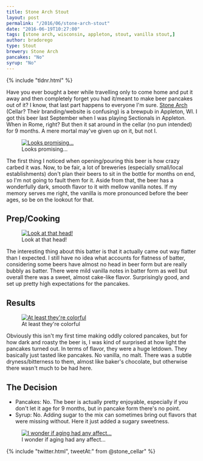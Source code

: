 ```yaml
---
title: Stone Arch Stout
layout: post
permalink: "/2016/06/stone-arch-stout"
date: "2016-06-19T10:27:00"
tags: [stone arch, wisconsin, appleton, stout, vanilla stout,]
author: bradorego
type: Stout
brewery: Stone Arch
pancakes: "No"
syrup: "No"
---
```


{% include "tldnr.html" %}

Have you ever bought a beer while travelling only to come home and put it away and then completely forget you had it/meant to make beer pancakes out of it? I know, that last part happens to everyone I'm sure. <a href="http://www.stonecellarbrewpub.com/">Stone Arch</a> (Cellar? Their branding/website is confusing) is a brewpub in Appleton, WI. I got this beer last September when I was playing Sectionals in Appleton. When in Rome, right? But then it sat around in the cellar (no pun intended) for 9 months. A mere mortal may've given up on it, but not I.

<figure class="imageWrap">
  <a href="{{ site.url }}/assets/full/stone-arch-vanilla-stout/beer.jpg">
    <img src="{{ site.url }}/assets/compressed/stone-arch-vanilla-stout/beer.jpg" alt="Looks promising..." />
  </a>
  <figcaption>
    Looks promising...  </figcaption>
</figure>

The first thing I noticed when opening/pouring this beer is how crazy carbed it was. Now, to be fair, a lot of breweries (especially small/local establishments) don't plan their beers to sit in the bottle for months on end, so I'm not going to fault them for it. Aside from that, the beer has a wonderfully dark, smooth flavor to it with mellow vanilla notes. If my memory serves me right, the vanilla is more pronounced before the beer ages, so be on the lookout for that.

## Prep/Cooking

<figure class="imageWrap">
  <a href="{{ site.url }}/assets/full/stone-arch-vanilla-stout/batter.jpg">
    <img src="{{ site.url }}/assets/compressed/stone-arch-vanilla-stout/batter.jpg" alt='Look at that head!' />
  </a>
  <figcaption>
    Look at that head!
  </figcaption>
</figure>

The interesting thing about this batter is that it actually came out way flatter than I expected. I still have no idea what accounts for flatness of batter, considering some beers have almost no head in beer form but are really bubbly as batter. There were mild vanilla notes in batter form as well but overall there was a sweet, almost cake-like flavor. Surprisingly good, and set up pretty high expectations for the pancakes.

## Results

<figure class="imageWrap">
  <a href="{{ site.url }}/assets/full/stone-arch-vanilla-stout/pancakes.jpg">
    <img src="{{ site.url }}/assets/compressed/stone-arch-vanilla-stout/pancakes.jpg" alt="At least they're colorful" />
  </a>
  <figcaption>
    At least they're colorful
  </figcaption>
</figure>

Obviously this isn't my first time making oddly colored pancakes, but for how dark and roasty the beer is, I was kind of surprised at how light the pancakes turned out. In terms of flavor, they were a huge letdown. They basically just tasted like pancakes. No vanilla, no malt. There was a subtle dryness/bitterness to them, almost like baker's chocolate, but otherwise there wasn't much to be had here.

## The Decision

* Pancakes: No. The beer is actually pretty enjoyable, especially if you don't let it age for 9 months, but in pancake form there's no point.
* Syrup: No. Adding sugar to the mix can sometimes bring out flavors that were missing without. Here it just added a sugary sweetness.

<figure class="imageWrap">
  <a href="{{ site.url }}/assets/full/stone-arch-vanilla-stout/syrup.jpg">
    <img src="{{ site.url }}/assets/compressed/stone-arch-vanilla-stout/syrup.jpg" alt="I wonder if aging had any affect..." />
  </a>
  <figcaption>
    I wonder if aging had any affect...
  </figcaption>
</figure>

{% include "twitter.html", tweetAt:" from @stone_cellar" %}
